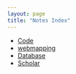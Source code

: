 ```yaml
---
layout: page
title: "Notes Index"
---
```


- [Code](Code/)
- [webmapping](webmapping/ceisum/3dtiles.md)
- [Database](Database/Postgres.md)
- [Scholar](Scholar/index.md)